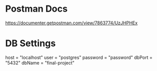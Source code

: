 # Postman Docs 
  
  https://documenter.getpostman.com/view/7863774/UzJHPHEx

# DB Settings  	
  
  host     = "localhost"
	user     = "postgres"
	password = "password"
	dbPort   = "5432"
	dbName   = "final-project"
